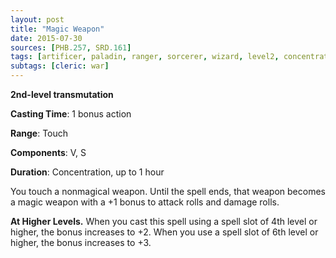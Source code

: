 ```yaml
---
layout: post
title: "Magic Weapon"
date: 2015-07-30
sources: [PHB.257, SRD.161]
tags: [artificer, paladin, ranger, sorcerer, wizard, level2, concentration, transmutation]
subtags: [cleric: war]
---
```


**2nd-level transmutation**

**Casting Time**: 1 bonus action

**Range**: Touch

**Components**: V, S

**Duration**: Concentration, up to 1 hour

You touch a nonmagical weapon. Until the spell ends, that weapon becomes a magic weapon with a +1 bonus to attack rolls and damage rolls.

**At Higher Levels.** When you cast this spell using a spell slot of 4th level or higher, the bonus increases to +2. When you use a spell slot of 6th level or higher, the bonus increases to +3.
